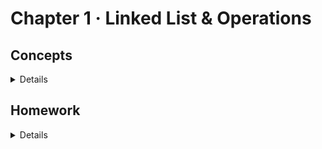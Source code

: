 # Chapter 1 · Linked List & Operations

## Concepts

<details>

- [Introduction to Linked List](../01.Linked%20List%20&%20Operations/Concepts/01.Introduction%20to%20Linked%20List.md)

- [Traversing a Linked List](../01.Linked%20List%20&%20Operations/Concepts/02.Traversing%20a%20Linked%20List.md)

- [Length of a Linked List](../01.Linked%20List%20&%20Operations/Concepts/03.Length%20of%20a%20Linked%20List.md)

</details>

## Homework

<details>

<br>

- [Delete Node in a Linked List](../01.Linked%20List%20&%20Operations/01.Delete%20Node%20in%20a%20Linked%20List/README.md)
- [Middle of the Linked List](../01.Linked%20List%20&%20Operations/02.Middle%20of%20the%20Linked%20List/README.md)
- [Reverse Linked List](../01.Linked%20List%20&%20Operations/04.Reverse%20Linked%20List/README.md)

</details>
